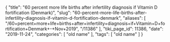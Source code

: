 {
    "title": "60 percent more life births after infertility diagnosis if Vitamin D fortification (Denmark)",
    "slug": "60-percent-more-life-births-after-infertility-diagnosis-if-vitamin-d-fortification-denmark",
    "aliases": [
        "/60+percent+more+life+births+after+infertility+diagnosis+if+Vitamin+D+fortification+Denmark+-+Nov+2019",
        "/11386"
    ],
    "tiki_page_id": 11386,
    "date": "2019-11-24",
    "categories": [
        "old name"
    ],
    "tags": [
        "old name"
    ]
}